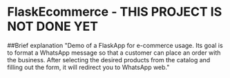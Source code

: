 # FlaskEcommerce - THIS PROJECT IS NOT DONE YET

##Brief explanation
"Demo of a FlaskApp for e-commerce usage. Its goal is to format a WhatsApp message so that a customer can place an order with the business. After selecting the desired products from the catalog and filling out the form, it will redirect you to WhatsApp web."

